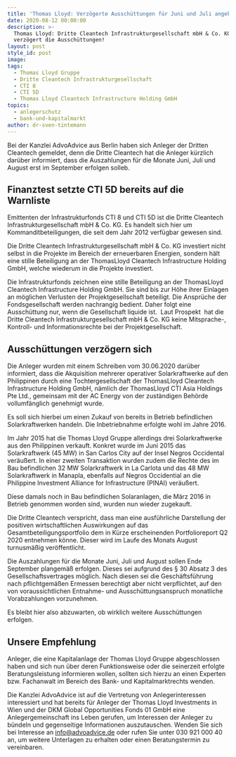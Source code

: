 ```yaml
---
title: 'Thomas Lloyd: Verzögerte Ausschüttungen für Juni und Juli angekündigt'
date: 2020-08-12 00:00:00
description: >-
  Thomas Lloyd: Dritte Cleantech Infrastrukturgesellschaft mbH & Co. KG
  verzögert die Ausschüttungen!
layout: post
style_id: post
image:
tags:
  - Thomas Lloyd Gruppe
  - Dritte Cleantech Infrastrukturgesellschaft
  - CTI 8
  - CTI 5D
  - Thomas Lloyd Cleantech Infrastructure Holding GmbH
topics:
  - anlegerschutz
  - bank-und-kapitalmarkt
author: dr-sven-tintemann
---
```


Bei der Kanzlei AdvoAdvice aus Berlin haben sich Anleger der Dritten Cleantech gemeldet, denn die Dritte Cleantech hat die Anleger kürzlich darüber informiert, dass die Auszahlungen für die Monate Juni, Juli und August erst im September erfolgen solleb.

## **Finanztest setzte CTI 5D bereits auf die Warnliste**

Emittenten der Infrastrukturfonds CTI 8 und CTI 5D ist die Dritte Cleantech Infrastrukturgesellschaft mbH & Co. KG. Es handelt sich hier um Kommanditbeteiligungen, die seit dem Jahr 2012 verfügbar gewesen sind.

Die Dritte Cleantech Infrastrukturgesellschaft mbH & Co. KG investiert nicht selbst in die Projekte im Bereich der erneuerbaren Energien, sondern hält eine stille Beteiligung an der ThomasLloyd Cleantech Infrastructure Holding GmbH, welche wiederum in die Projekte investiert.

Die Infrastrukturfonds zeichnen eine stille Beteiligung an der ThomasLloyd Cleantech Infrastructure Holding GmbH. Sie sind bis zur Höhe ihrer Einlagen an möglichen Verlusten der Projektgesellschaft beteiligt. Die Ansprüche der Fondsgesellschaft werden nachrangig bedient. Daher folgt eine Ausschüttung nur, wenn die Gesellschaft liquide ist. &nbsp;Laut Prospekt &nbsp;hat die Dritte Cleantech Infrastrukturgesellschaft mbH & Co. KG keine Mitsprache-, Kontroll- und Informationsrechte bei der Projektgesellschaft.

## **Ausschüttungen verzögern sich**

Die Anleger wurden mit einem Schreiben vom 30.06.2020 darüber informiert, dass die Akquisition mehrerer operativer Solarkraftwerke auf den Philippinen durch eine Tochtergesellschaft der ThomasLloyd Cleantech Infrastructure Holding GmbH, nämlich der ThomasLloyd CTI Asia Holdings Pte Ltd., gemeinsam mit der AC Energy von der zuständigen Behörde vollumfänglich genehmigt wurde.

Es soll sich hierbei um einen Zukauf von bereits in Betrieb befindlichen Solarkraftwerken handeln. Die Inbetriebnahme erfolgte wohl im Jahre 2016.

Im Jahr 2015 hat die Thomas Lloyd Gruppe allerdings drei Solarkraftwerke aus den Philippinen verkauft. Konkret wurde im Juni 2015 das Solarkraftwerk (45 MW) in San Carlos City auf der Insel Negros Occidental veräu&szlig;ert. In einer zweiten Transaktion wurden zudem die Rechte des im Bau befindlichen 32 MW Solarkraftwerk in La Carlota und das 48 MW Solarkraftwerk in Manapla, ebenfalls auf Negros Occidential an die Philippine Investment Alliance for Infrastructure (PINAI) veräu&szlig;ert.

Diese damals noch in Bau befindlichen Solaranlagen, die März 2016 in Betrieb genommen worden sind, wurden nun wieder zugekauft.

Die Dritte Cleantech verspricht, dass man eine ausführliche Darstellung der positiven wirtschaftlichen Auswirkungen auf das Gesamtbeteiligungsportfolio dem in Kürze erscheinenden Portfolioreport Q2 2020 entnehmen könne. Dieser wird im Laufe des Monats August turnusmä&szlig;ig veröffentlicht.

Die Auszahlungen für die Monate Juni, Juli und August sollen Ende September plangemä&szlig; erfolgen. Dieses sei aufgrund des &sect; 30 Absatz 3 des Gesellschaftsvertrages möglich. Nach diesen sei die Geschäftsführung nach pflichtgemä&szlig;en Ermessen berechtigt aber nicht verpflichtet, auf den von voraussichtlichen Entnahme- und Ausschüttungsanspruch monatliche Vorabzahlungen vorzunehmen.

Es bleibt hier also abzuwarten, ob wirklich weitere Ausschüttungen erfolgen.

## **Unsere Empfehlung**

Anleger, die eine Kapitalanlage der Thomas Lloyd Gruppe abgeschlossen haben und sich nun über deren Funktionsweise oder die seinerzeit erfolgte Beratungsleistung informieren wollen, sollten sich hierzu an einen Experten bzw. Fachanwalt im Bereich des Bank- und Kapitalmarktrechts wenden.

Die Kanzlei AdvoAdvice ist auf die Vertretung von Anlegerinteressen interessiert und hat bereits für Anleger der Thomas Lloyd Investments in Wien und der DKM Global Opportunities Fonds 01 GmbH eine Anlegergemeinschaft ins Leben gerufen, um Interessen der Anleger zu bündeln und gegenseitige Informationen auszutauschen. Wenden Sie sich bei Interesse an info@advoadvice.de oder rufen Sie unter 030 921 000 40 an, um weitere Unterlagen zu erhalten oder einen Beratungstermin zu vereinbaren.&nbsp;